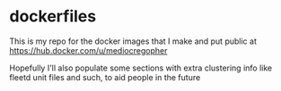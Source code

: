 # dockerfiles

This is my repo for the docker images that I make and put public at
https://hub.docker.com/u/mediocregopher

Hopefully I'll also populate some sections with extra clustering info like
fleetd unit files and such, to aid people in the future
